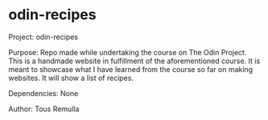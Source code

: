 # odin-recipes

Project:
	odin-recipes

Purpose:
	Repo made while undertaking the course on The Odin Project.
	This is a handmade website in fulfillment of the
	aforementioned course. It is meant to showcase what I have
	learned from the course so far on making websites. It will
	show a list of recipes.

Dependencies:
	None

Author:
	Tous Remulla